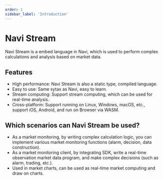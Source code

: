 ```yaml
---
order: 1
sidebar_label: 'Introduction'
---
```


# Navi Stream

Navi Stream is a embed language in Navi, which is used to perform complex calculations and analysis based on market data.

## Features

- High performance: Navi Stream is also a static type, compiled language.
- Easy to use: Same sytax as Navi, easy to learn.
- Stream computing: Support stream computing, which can be used for real-time analysis.
- Cross-platform: Support running on Linux, Windows, macOS, etc., support iOS, Android, and run on Browser via WASM.

## Which scenarios can Navi Stream be used?

- As a market monitoring, by writing complex calculation logic, you can implement various market monitoring functions (alarm, decision, data construction).
- As a market monitoring client, by integrating SDK, write a real-time observation market data program, and make complex decisions (such as alarm, trading, etc.).
- Used in market charts, can be used as real-time market computing and draw on charts.
